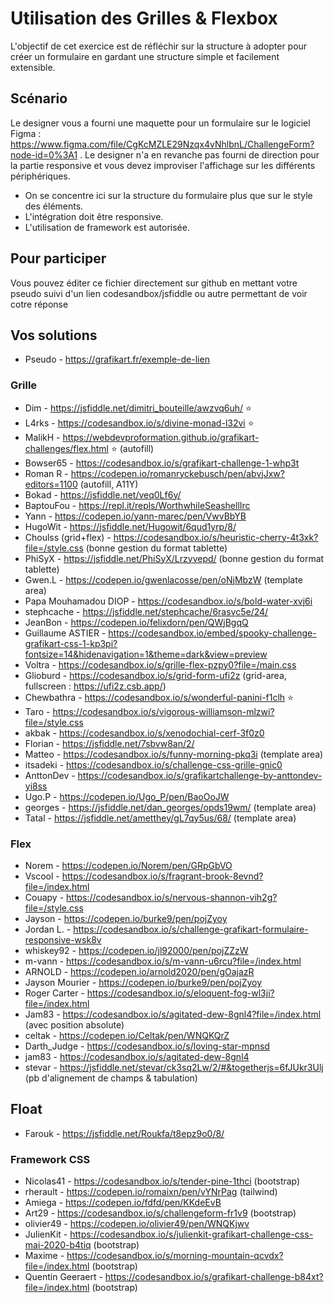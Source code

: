 # Utilisation des Grilles & Flexbox

L'objectif de cet exercice est de réfléchir sur la structure à adopter pour créer un formulaire en gardant une structure simple et facilement extensible.


## Scénario

Le designer vous a fourni une maquette pour un formulaire sur le logiciel Figma : https://www.figma.com/file/CgKcMZLE29Nzqx4vNhlbnL/ChallengeForm?node-id=0%3A1 . Le designer n'a en revanche pas fourni de direction pour la partie responsive et vous devez improviser l'affichage sur les différents périphériques.

- On se concentre ici sur la structure du formulaire plus que sur le style des éléments.
- L'intégration doit être responsive.
- L'utilisation de framework est autorisée.

## Pour participer

Vous pouvez éditer ce fichier directement sur github en mettant votre pseudo suivi d'un lien codesandbox/jsfiddle ou autre permettant de voir cotre réponse

## Vos solutions

- Pseudo - https://grafikart.fr/exemple-de-lien

### Grille

- Dim - https://jsfiddle.net/dimitri_bouteille/awzvq6uh/ ⭐
- L4rks - https://codesandbox.io/s/divine-monad-l32vi ⭐
- MalikH - https://webdevproformation.github.io/grafikart-challenges/flex.html ⭐ (autofill)
- Bowser65 - https://codesandbox.io/s/grafikart-challenge-1-whp3t
- Roman R - https://codepen.io/romanryckebusch/pen/abvjJxw?editors=1100 (autofill, A11Y)
- Bokad - https://jsfiddle.net/veq0Lf6y/
- BaptouFou - https://repl.it/repls/WorthwhileSeashellIrc
- Yann - https://codepen.io/yann-marec/pen/VwvBbYB
- HugoWit - https://jsfiddle.net/Hugowit/6qud1yrp/8/
- Choulss (grid+flex) - https://codesandbox.io/s/heuristic-cherry-4t3xk?file=/style.css (bonne gestion du format tablette)
- PhiSyX - https://jsfiddle.net/PhiSyX/Lrzyvepd/ (bonne gestion du format tablette)
- Gwen.L - https://codepen.io/gwenlacosse/pen/oNjMbzW (template area)
- Papa Mouhamadou DIOP - https://codesandbox.io/s/bold-water-xvj6i
- stephcache - https://jsfiddle.net/stephcache/6rasvc5e/24/
- JeanBon - https://codepen.io/felixdorn/pen/QWjBgqQ
- Guillaume ASTIER - https://codesandbox.io/embed/spooky-challenge-grafikart-css-1-kp3pi?fontsize=14&hidenavigation=1&theme=dark&view=preview
- Voltra - https://codesandbox.io/s/grille-flex-pzpy0?file=/main.css
- Glioburd - https://codesandbox.io/s/grid-form-ufi2z (grid-area, fullscreen : https://ufi2z.csb.app/)
- Chewbathra - https://codesandbox.io/s/wonderful-panini-f1clh ⭐
- Taro - https://codesandbox.io/s/vigorous-williamson-mlzwi?file=/style.css
- akbak - https://codesandbox.io/s/xenodochial-cerf-3f0z0
- Florian - https://jsfiddle.net/7sbvw8an/2/
- Matteo - https://codesandbox.io/s/funny-morning-pkq3i (template area)
- itsadeki - https://codesandbox.io/s/challenge-css-grille-gnic0
- AnttonDev - https://codesandbox.io/s/grafikartchallenge-by-anttondev-yi8ss
- Ugo.P - https://codepen.io/Ugo_P/pen/BaoOoJW
- georges - https://jsfiddle.net/dan_georges/opds19wm/ (template area)
- Tatal - https://jsfiddle.net/ametthey/gL7qy5us/68/ (template area)

### Flex

- Norem - https://codepen.io/Norem/pen/GRpGbVO
- Vscool - https://codesandbox.io/s/fragrant-brook-8evnd?file=/index.html
- Couapy - https://codesandbox.io/s/nervous-shannon-vih2g?file=/style.css
- Jayson - https://codepen.io/burke9/pen/pojZyoy
- Jordan L. - https://codesandbox.io/s/challenge-grafikart-formulaire-responsive-wsk8v
- whiskey92 - https://codepen.io/jl92000/pen/pojZZzW
- m-vann - https://codesandbox.io/s/m-vann-u6rcu?file=/index.html
- ARNOLD - https://codepen.io/arnold2020/pen/gOajazR
- Jayson Mourier - https://codepen.io/burke9/pen/pojZyoy
- Roger Carter - https://codesandbox.io/s/eloquent-fog-wl3ji?file=/index.html
- Jam83 - https://codesandbox.io/s/agitated-dew-8gnl4?file=/index.html (avec position absolute)
- celtak - https://codepen.io/Celtak/pen/WNQKQrZ
- Darth_Judge - https://codesandbox.io/s/loving-star-mpnsd
- jam83 - https://codesandbox.io/s/agitated-dew-8gnl4
- stevar - https://jsfiddle.net/stevar/ck3sq2Lw/2/#&togetherjs=6fJUkr3Ulj (pb d'alignement de champs & tabulation)

## Float

- Farouk - https://jsfiddle.net/Roukfa/t8epz9o0/8/

### Framework CSS 

- Nicolas41 - https://codesandbox.io/s/tender-pine-1thci (bootstrap)
- rherault - https://codepen.io/romaixn/pen/vYNrPag (tailwind)
- Amiega - https://codepen.io/fdfd/pen/KKdeEvB
- Art29 - https://codesandbox.io/s/challengeform-fr1v9 (bootstrap)
- olivier49 - https://codepen.io/olivier49/pen/WNQKjwv
- JulienKit - https://codesandbox.io/s/julienkit-grafikart-challenge-css-mai-2020-b4tiq (bootstrap)
- Maxime - https://codesandbox.io/s/morning-mountain-qcvdx?file=/index.html (bootstrap)
- Quentin Geeraert - https://codesandbox.io/s/grafikart-challenge-b84xt?file=/index.html (bootstrap)